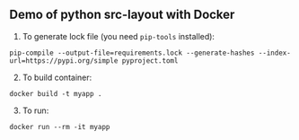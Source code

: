 ## Demo of python src-layout with Docker

1. To generate lock file (you need `pip-tools` installed):
```shell
pip-compile --output-file=requirements.lock --generate-hashes --index-url=https://pypi.org/simple pyproject.toml
```

2. To build container:
```shell
docker build -t myapp .
```

3. To run:
```shell
docker run --rm -it myapp
```
